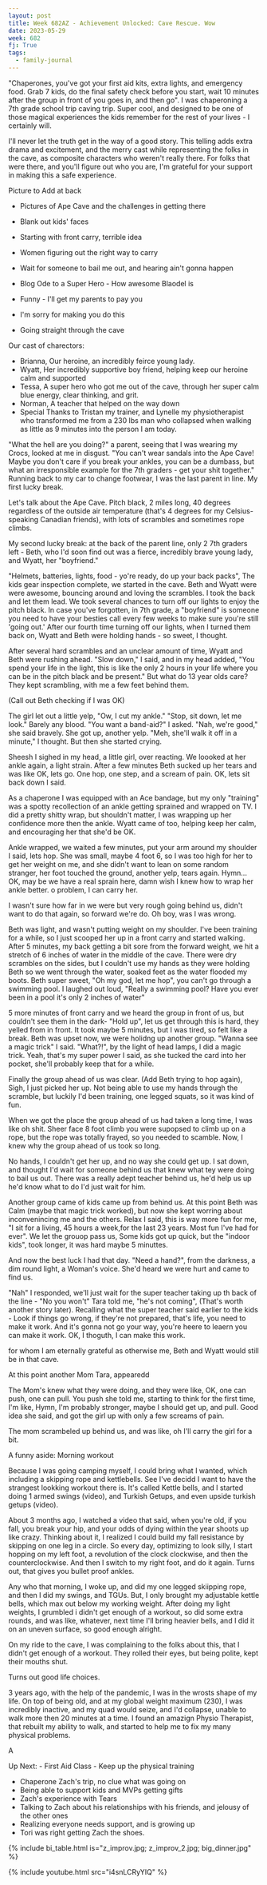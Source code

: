 ```yaml
---
layout: post
title: Week 682AZ - Achievement Unlocked: Cave Rescue. Wow
date: 2023-05-29
week: 682
fj: True
tags:
  - family-journal
---
```


"Chaperones, you've got your first aid kits, extra lights, and emergency food. Grab 7 kids, do the final safety check before you start, wait 10 minutes after the group in front of you goes in, and then go". I was chaperoning a 7th grade school trip caving trip. Super cool, and designed to be one of those magical experiences the kids remember for the rest of your lives - I certainly will.

I'll never let the truth get in the way of a good story. This telling adds extra drama and excitement, and the merry cast while representing the folks in the cave, as composite characters who weren't really there. For folks that were there, and you'll figure out who you are, I'm grateful for your support in making this a safe experience.

Picture to Add at back

- Pictures of Ape Cave and the challenges in getting there
- Blank out kids' faces

- Starting with front carry, terrible idea
- Women figuring out the right way to carry
- Wait for someone to bail me out, and hearing ain't gonna happen
- Blog Ode to a Super Hero - How awesome Blaodel is
- Funny - I'll get my parents to pay you
- I'm sorry for making you do this
- Going straight through the cave

Our cast of charectors:

- Brianna, Our heroine, an incredibly feirce young lady.
- Wyatt, Her incredibly supportive boy friend, helping keep our heroine calm and supported
- Tessa, A super hero who got me out of the cave, through her super calm blue energy, clear thinking, and grit.
- Norman, A teacher that helped on the way down
- Special Thanks to Tristan my trainer, and Lynelle my physiotherapist who transformed me from a 230 lbs man who collapsed when walking as little as 9 minutes into the person I am today.

"What the hell are you doing?" a parent, seeing that I was wearing my Crocs, looked at me in disgust. "You can't wear sandals into the Ape Cave! Maybe you don't care if you break your ankles, you can be a dumbass, but what an irresponsible example for the 7th graders - get your shit together." Running back to my car to change footwear, I was the last parent in line. My first lucky break.

Let's talk about the Ape Cave. Pitch black, 2 miles long, 40 degrees regardless of the outside air temperature (that's 4 degrees for my Celsius-speaking Canadian friends), with lots of scrambles and sometimes rope climbs.

My second lucky break: at the back of the parent line, only 2 7th graders left - Beth, who I'd soon find out was a fierce, incredibly brave young lady, and Wyatt, her "boyfriend."

"Helmets, batteries, lights, food - yo're ready, do up your back packs", The kids gear inspection complete, we started in the cave. Beth and Wyatt were were awesome, bouncing around and loving the scrambles. I took the back and let them lead. We took several chances to turn off our lights to enjoy the pitch black. In case you've forgotten, in 7th grade, a "boyfriend" is someone you need to have your besties call every few weeks to make sure you're still 'going out.' After our fourth time turning off our lights, when I turned them back on, Wyatt and Beth were holding hands - so sweet, I thought.

After several hard scrambles and an unclear amount of time, Wyatt and Beth were rushing ahead. "Slow down," I said, and in my head added, "You spend your life in the light, this is like the only 2 hours in your life where you can be in the pitch black and be present." But what do 13 year olds care? They kept scrambling, with me a few feet behind them.

(Call out Beth checking if I was OK)

The girl let out a little yelp, "Ow, I cut my ankle." "Stop, sit down, let me look." Barely any blood. "You want a band-aid?" I asked. "Nah, we're good," she said bravely. She got up, another yelp. "Meh, she'll walk it off in a minute," I thought. But then she started crying.

Sheesh I sighed in my head, a little girl, over reacting. We loooked at her ankle again, a light strain. After a few minutes Beth sucked up her tears and was like OK, lets go. One hop, one step, and a scream of pain. OK, lets sit back down I said.

As a chaperone I was equipped with an Ace bandage, but my only "training" was a spotty recollection of an ankle getting sprained and wrapped on TV. I did a pretty shitty wrap, but shouldn't matter, I was wrapping up her confidence more then the ankle. Wyatt came of too, helping keep her calm, and encouraging her that she'd be OK.

Ankle wrapped, we waited a few minutes, put your arm around my shoulder I said, lets hop. She was small, maybe 4 foot 6, so I was too high for her to get her weight on me, and she didn't want to lean on some random stranger, her foot touched the ground, another yelp, tears again. Hymn... OK, may be we have a real sprain here, damn wish I knew how to wrap her ankle better. o problem, I can carry her.

I wasn't sure how far in we were but very rough going behind us, didn't want to do that again, so forward we're do. Oh boy, was I was wrong.

Beth was light, and wasn't putting weight on my shoulder. I've been training for a while, so I just scooped her up in a front carry and started walking. After 5 minutes, my back getting a bit sore from the forward weight, we hit a stretch of 6 inches of water in the middle of the cave. There were dry scrambles on the sides, but I couldn't use my hands as they were holding Beth so we went through the water, soaked feet as the water flooded my boots. Beth super sweet, "Oh my god, let me hop", you can't go through a swimming pool. I laughed out loud, "Really a swimming pool? Have you ever been in a pool it's only 2 inches of water"

5 more minutes of front carry and we heard the group in front of us, but couldn't see them in the dark- "Hold up", let us get through this is hard, they yelled from in front. It took maybe 5 minutes, but I was tired, so felt like a break. Beth was upset now, we were holidng up another group. "Wanna see a magic trick" I said. "What?!", by the light of head lamps, I did a magic trick. Yeah, that's my super power I said, as she tucked the card into her pocket, she'll probably keep that for a while.

Finally the group ahead of us was clear. (Add Beth trying to hop again), Sigh, I just picked her up. Not being able to use my hands through the scramble, but luckily I'd been training, one legged squats, so it was kind of fun.

When we got the place the group ahead of us had taken a long time, I was like oh shit. Sheer face 8 foot climb you were supopsed to climb up on a rope, but the rope was totally frayed, so you needed to scamble. Now, I knew why the group ahead of us took so long.

No hands, I couldn't get her up, and no way she could get up. I sat down, and thought I'd wait for someone behind us that knew what tey were doing to bail us out. There was a really adept teacher behind us, he'd help us up he'd know what to do I'd just wait for him.

Another group came of kids came up from behind us. At this point Beth was Calm (maybe that magic trick worked), but now she kept worring about inconvenincing me and the others. Relax I said, this is way more fun for me, "I sit for a living, 45 hours a week,for the last 23 years. Most fun I've had for ever". We let the grouop pass us, Some kids got up quick, but the "indoor kids", took longer, it was hard maybe 5 minuttes.

And now the best luck I had that day. "Need a hand?", from the darkness, a dim round light, a Woman's voice. She'd heard we were hurt and came to find us.

"Nah" I responded, we'll just wait for the super teacher taking up th back of the line - "No you won't" Tara told me, "he's not coming", (That's worth another story later). Recalling what the super teacher said earlier to the kids - Look if things go wrong, if they're not prepared, that's life, you need to make it work. And it's gonna not go your way, you're heere to leaern you can make it work. OK, I thoguth, I can make this work.

for whom I am eternally grateful as otherwise me, Beth and Wyatt would still be in that cave.

At this point another Mom Tara, appearedd

The Mom's knew what they were doing, and they were like, OK, one can push, one can pull. You push she told me, starting to think for the first time, I'm like, Hymn, I'm probably stronger, maybe I should get up, and pull. Good idea she said, and got the girl up with only a few screams of pain.

The mom scrambeled up behind us, and was like, oh I'll carry the girl for a bit.

A funny aside: Morning workout

Because I was going camping myself, I could bring what I wanted, which including a skipping rope and kettlebells. See I've decidd I want to have the strangest lookking workout there is. It's called Kettle bells, and I started doing 1 armed swings (video), and Turkish Getups, and even upside turkish getups (video).

About 3 months ago, I watched a video that said, when you're old, if you fall, you break your hip, and your odds of dying within the year shoots up like crazy. Thinking about it, I realized I could build my fall resistance by skipping on one leg in a circle. So every day, optimizing to look silly, I start hopping on my left foot, a revolution of the clock clockwise, and then the counterclockwise. And then I switch to my right foot, and do it again. Turns out, that gives you bullet proof ankles.

Any who that morning, I woke up, and did my one legged skiipping rope, and then I did my swings, and TGUs. But, I only brought my adjustable kettle bells, which max out below my working weight. After doing my light weights, I grumbled i didn't get enough of a workout, so did some extra rounds, and was like, whatever, next time I'll bring heavier bells, and I did it on an uneven surface, so good enough alright.

On my ride to the cave, I was complaining to the folks about this, that I didn't get enough of a workout. They rolled their eyes, but being polite, kept their mouths shut.

Turns out good life choices.

3 years ago, with the help of the pandemic, I was in the wrosts shape of my life. On top of being old, and at my global weight maximum (230), I was incredibly inactive, and my quad would seize, and I'd collapse, unable to walk more then 20 minutes at a time. I found an amazign Physio Therapist, that rebuilt my ability to walk, and started to help me to fix my many physical problems.

A

Up Next: - First Aid Class - Keep up the physical training

- Chaperone Zach's trip, no clue what was going on
- Being able to support kids and MVPs getting gifts
- Zach's experience with Tears
- Talking to Zach about his relationships with his friends, and jelousy of the other ones
- Realizing everyone needs support, and is growing up
- Tori was right getting Zach the shoes.

{% include bi_table.html is="z_improv.jpg; z_improv_2.jpg; big_dinner.jpg" %}

{% include youtube.html src="i4snLCRyYIQ" %}
